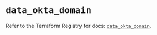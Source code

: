 # `data_okta_domain`

Refer to the Terraform Registry for docs: [`data_okta_domain`](https://registry.terraform.io/providers/okta/okta/4.14.1/docs/data-sources/domain).
